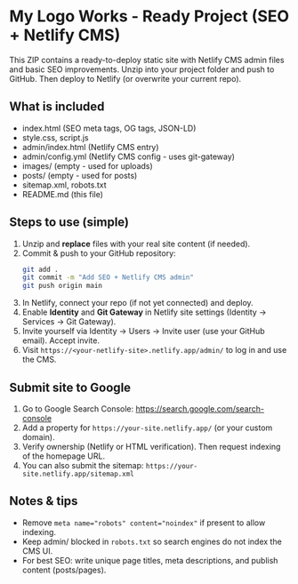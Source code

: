 # My Logo Works - Ready Project (SEO + Netlify CMS)

This ZIP contains a ready-to-deploy static site with Netlify CMS admin files and basic SEO improvements.
Unzip into your project folder and push to GitHub. Then deploy to Netlify (or overwrite your current repo).

## What is included
- index.html (SEO meta tags, OG tags, JSON-LD)
- style.css, script.js
- admin/index.html (Netlify CMS entry)
- admin/config.yml (Netlify CMS config - uses git-gateway)
- images/ (empty - used for uploads)
- posts/ (empty - used for posts)
- sitemap.xml, robots.txt
- README.md (this file)

## Steps to use (simple)
1. Unzip and **replace** files with your real site content (if needed).
2. Commit & push to your GitHub repository:
   ```bash
   git add .
   git commit -m "Add SEO + Netlify CMS admin"
   git push origin main
   ```
3. In Netlify, connect your repo (if not yet connected) and deploy.
4. Enable **Identity** and **Git Gateway** in Netlify site settings (Identity -> Services -> Git Gateway).
5. Invite yourself via Identity -> Users -> Invite user (use your GitHub email). Accept invite.
6. Visit `https://<your-netlify-site>.netlify.app/admin/` to log in and use the CMS.

## Submit site to Google
1. Go to Google Search Console: https://search.google.com/search-console
2. Add a property for `https://your-site.netlify.app/` (or your custom domain).
3. Verify ownership (Netlify or HTML verification). Then request indexing of the homepage URL.
4. You can also submit the sitemap: `https://your-site.netlify.app/sitemap.xml`

## Notes & tips
- Remove `meta name="robots" content="noindex"` if present to allow indexing.
- Keep admin/ blocked in `robots.txt` so search engines do not index the CMS UI.
- For best SEO: write unique page titles, meta descriptions, and publish content (posts/pages).
